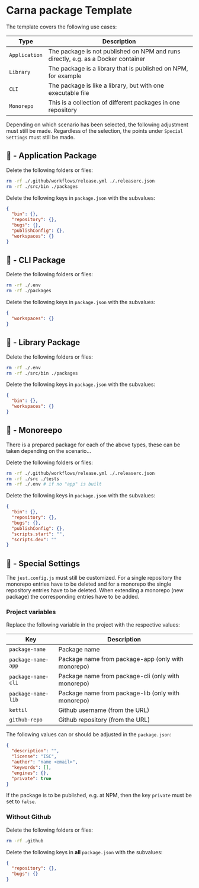 # Carna package Template

The template covers the following use cases:

| Type          | Description                                                                       |
| ------------- | --------------------------------------------------------------------------------- |
| `Application` | The package is not published on NPM and runs directly, e.g. as a Docker container |
| `Library`     | The package is a library that is published on NPM, for example                    |
| `CLI`         | The package is like a library, but with one executable file                       |
| `Monorepo`    | This is a collection of different packages in one repository                      |

Depending on which scenario has been selected, the following adjustment must still be made.
Regardless of the selection, the points under `Special Settings` must still be made.

## 🧬 - Application Package

Delete the following folders or files:

```bash
rm -rf ./.github/workflows/release.yml ./.releaserc.json
rm -rf ./src/bin ./packages
```

Delete the following keys in `package.json` with the subvalues:

```json
{
  "bin": {},
  "repository": {},
  "bugs": {},
  "publishConfig": {},
  "workspaces": {}
}
```

## 🧬 - CLI Package

Delete the following folders or files:

```bash
rm -rf ./.env
rm -rf ./packages
```

Delete the following keys in `package.json` with the subvalues:

```json
{
  "workspaces": {}
}
```

## 🧬 - Library Package

Delete the following folders or files:

```bash
rm -rf ./.env
rm -rf ./src/bin ./packages
```

Delete the following keys in `package.json` with the subvalues:

```json
{
  "bin": {},
  "workspaces": {}
}
```

## 🧬 - Monoreepo

There is a prepared package for each of the above types, these can be taken depending on the scenario...

Delete the following folders or files:

```bash
rm -rf ./.github/workflows/release.yml ./.releaserc.json
rm -rf ./src ./tests
rm -rf ./.env # if no "app" is built
```

Delete the following keys in `package.json` with the subvalues:

```json
{
  "bin": {},
  "repository": {},
  "bugs": {},
  "publishConfig": {},
  "scripts.start": "",
  "scripts.dev": ""
}
```

## 💉 - Special Settings

The `jest.config.js` must still be customized.
For a single repository the monorepo entries have to be deleted and for a monorepo the single repository entries have to be deleted. When extending a monorepo (new package) the corresponding entries have to be added.

### Project variables

Replace the following variable in the project with the respective values:

| Key                | Description                                        |
| ------------------ | -------------------------------------------------- |
| `package-name`     | Package name                                       |
| `package-name-app` | Package name from package-app (only with monorepo) |
| `package-name-cli` | Package name from package-cli (only with monorepo) |
| `package-name-lib` | Package name from package-lib (only with monorepo) |
| `kettil`           | Github username (from the URL)                     |
| `github-repo`      | Github repository (from the URL)                   |

The following values can or should be adjusted in the `package.json`:

```json
{
  "description": "",
  "license": "ISC",
  "author": "name <email>",
  "keywords": [],
  "engines": {},
  "private": true
}
```

If the package is to be published, e.g. at NPM, then the key `private` must be set to `false`.

### Without Github

Delete the following folders or files:

```bash
rm -rf .github
```

Delete the following keys in **all** `package.json` with the subvalues:

```json
{
  "repository": {},
  "bugs": {}
}
```
